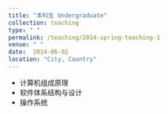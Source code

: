 ```yaml
---
title: "本科生 Undergraduate"
collection: teaching
type: " "
permalink: /teaching/2014-spring-teaching-1
venue: " "
date:  2014-06-02
location: "City, Country"
---
```

- 计算机组成原理
- 软件体系结构与设计
- 操作系统
